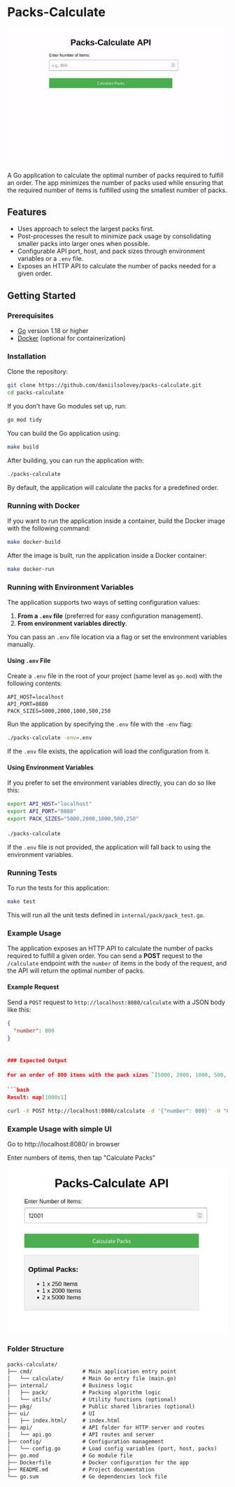 
# Packs-Calculate


![alt text](images/packs-calculate.gif)


A Go application to calculate the optimal number of packs required to fulfill an order. The app minimizes the number of packs used while ensuring that the required number of items is fulfilled using the smallest number of packs.

## Features

- Uses approach to select the largest packs first.
- Post-processes the result to minimize pack usage by consolidating smaller packs into larger ones when possible.
- Configurable API port, host, and pack sizes through environment variables or a `.env` file.
- Exposes an HTTP API to calculate the number of packs needed for a given order.

## Getting Started

### Prerequisites

- [Go](https://golang.org/dl/) version 1.18 or higher
- [Docker](https://www.docker.com/products/docker-desktop) (optional for containerization)

### Installation

Clone the repository:

```bash
git clone https://github.com/daniilsolovey/packs-calculate.git
cd packs-calculate
```

If you don't have Go modules set up, run:

```bash
go mod tidy
```

You can build the Go application using:

```bash
make build
```

After building, you can run the application with:

```bash
./packs-calculate
```

By default, the application will calculate the packs for a predefined order.

### Running with Docker

If you want to run the application inside a container, build the Docker image with the following command:

```bash
make docker-build
```

After the image is built, run the application inside a Docker container:

```bash
make docker-run
```

### Running with Environment Variables

The application supports two ways of setting configuration values:

1. **From a `.env` file** (preferred for easy configuration management).
2. **From environment variables directly**.

You can pass an `.env` file location via a flag or set the environment variables manually.

#### Using `.env` File

Create a `.env` file in the root of your project (same level as `go.mod`) with the following contents:

```
API_HOST=localhost
API_PORT=8080
PACK_SIZES=5000,2000,1000,500,250
```

Run the application by specifying the `.env` file with the `-env` flag:

```bash
./packs-calculate -env=.env
```

If the `.env` file exists, the application will load the configuration from it.

#### Using Environment Variables

If you prefer to set the environment variables directly, you can do so like this:

```bash
export API_HOST="localhost"
export API_PORT="8080"
export PACK_SIZES="5000,2000,1000,500,250"

./packs-calculate
```

If the `.env` file is not provided, the application will fall back to using the environment variables.

### Running Tests

To run the tests for this application:

```bash
make test
```

This will run all the unit tests defined in `internal/pack/pack_test.go`.

### Example Usage

The application exposes an HTTP API to calculate the number of packs required to fulfill a given order. You can send a **POST** request to the `/calculate` endpoint with the `number` of items in the body of the request, and the API will return the optimal number of packs.

#### Example Request

Send a `POST` request to `http://localhost:8080/calculate` with a JSON body like this:

```json
{
  "number": 800
}


### Expected Output

For an order of 800 items with the pack sizes `[5000, 2000, 1000, 500, 250]`, the expected output will be:

```bash
Result: map[1000:1]
```

```bash
curl -X POST http://localhost:8080/calculate -d '{"number": 800}' -H "Content-Type: application/json"

```

### Example Usage with simple UI

Go to http://localhost:8080/ in browser

Enter numbers of items, then tap "Calculate Packs"

![alt text](images/packs-calculate.png)



### Folder Structure

```
packs-calculate/
├── cmd/                # Main application entry point
│   └── calculate/      # Main Go entry file (main.go)
├── internal/           # Business logic
│   ├── pack/           # Packing algorithm logic
│   └── utils/          # Utility functions (optional)
├── pkg/                # Public shared libraries (optional)
├── ui/                 # UI
│   ├── index.html/     # index.html
├── api/                # API folder for HTTP server and routes
│   └── api.go          # API routes and server
├── config/             # Configuration management
│   └── config.go       # Load config variables (port, host, packs)
├── go.mod              # Go module file
├── Dockerfile          # Docker configuration for the app
├── README.md           # Project documentation
└── go.sum              # Go dependencies lock file
```
